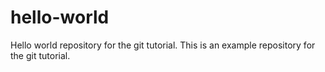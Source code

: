 # hello-world
Hello world repository for the git tutorial. This is an example repository for the git tutorial.
